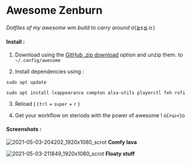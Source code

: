 # Awesome Zenburn
_Dotfiles of my awesome wm build to carry around_ σ(≧ε≦ｏ)
#### Install :

1. Download using the [GitHub .zip download](https://github.com/Abhimanyu8/My-Awesome-Config/archive/refs/heads/main.zip) option and unzip them.
to `~/.config/awesome`

2. Install dependencies using :

`sudo apt update`
 
`sudo apt install lxappearance compton alsa-utils playerctl feh rofi`

3. Reload ( `Ctrl` + `super` + `r` )

4. Get your workflow on steriods with the power of awesome ! o(*>ω<*)o

#### Screenshots :

![2021-05-03-204202_1920x1080_scrot](https://user-images.githubusercontent.com/54982599/116894999-55191380-ac50-11eb-8b0b-e575af6a9430.png)
__Comfy lava__


![2021-05-03-211849_1920x1080_scrot](https://user-images.githubusercontent.com/54982599/116899581-5ac52800-ac55-11eb-86d1-3e45083e78ae.png)
__Floaty stuff__



